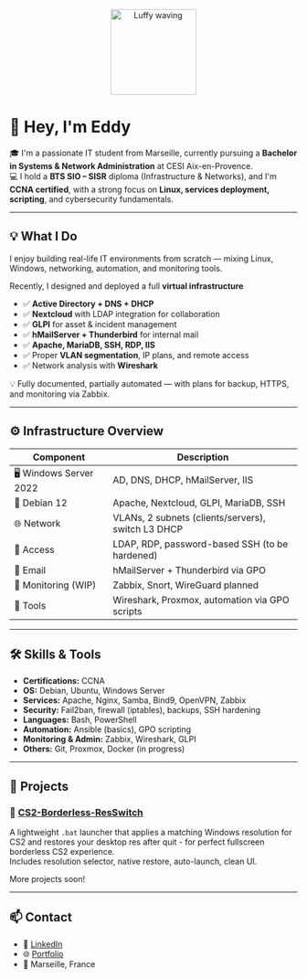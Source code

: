 <p align="center">
  <img src="https://media1.tenor.com/m/Nt6Zju-KjTsAAAAC/luffy-one-piece.gif" width="150" alt="Luffy waving"/>
</p>


# 👋 Hey, I'm Eddy 

🎓 I'm a passionate IT student from Marseille, currently pursuing a **Bachelor in Systems & Network Administration** at CESI Aix-en-Provence.  
💻 I hold a **BTS SIO – SISR** diploma (Infrastructure & Networks), and I'm **CCNA certified**, with a strong focus on **Linux, services deployment, scripting**, and cybersecurity fundamentals.

---

## 💡 What I Do

I enjoy building real-life IT environments from scratch — mixing Linux, Windows, networking, automation, and monitoring tools.

Recently, I designed and deployed a full **virtual infrastructure** 

- ✅ **Active Directory + DNS + DHCP**
- ✅ **Nextcloud** with LDAP integration for collaboration
- ✅ **GLPI** for asset & incident management
- ✅ **hMailServer + Thunderbird** for internal mail
- ✅ **Apache, MariaDB, SSH, RDP, IIS**
- ✅ Proper **VLAN segmentation**, IP plans, and remote access
- ✅ Network analysis with **Wireshark**

💡 Fully documented, partially automated — with plans for backup, HTTPS, and monitoring via Zabbix.

---

## ⚙️ Infrastructure Overview

| Component     | Description |
|--------------|-------------|
| 🖥️ Windows Server 2022 | AD, DNS, DHCP, hMailServer, IIS |
| 🐧 Debian 12          | Apache, Nextcloud, GLPI, MariaDB, SSH |
| 🌐 Network            | VLANs, 2 subnets (clients/servers), switch L3 DHCP |
| 🔐 Access            | LDAP, RDP, password-based SSH (to be hardened) |
| 📩 Email             | hMailServer + Thunderbird via GPO |
| 🔎 Monitoring (WIP)  | Zabbix, Snort, WireGuard planned |
| 🔧 Tools             | Wireshark, Proxmox, automation via GPO scripts |

---

## 🛠 Skills & Tools

- **Certifications:** CCNA  
- **OS:** Debian, Ubuntu, Windows Server  
- **Services:** Apache, Nginx, Samba, Bind9, OpenVPN, Zabbix  
- **Security:** Fail2ban, firewall (iptables), backups, SSH hardening  
- **Languages:** Bash, PowerShell  
- **Automation:** Ansible (basics), GPO scripting  
- **Monitoring & Admin:** Zabbix, Wireshark, GLPI  
- **Others:** Git, Proxmox, Docker (in progress)

---

## 🧪 Projects

### 🔧 [CS2-Borderless-ResSwitch](https://github.com/yourusername/CS2-Borderless-ResSwitch)
A lightweight `.bat` launcher that applies a matching Windows resolution for CS2 and restores your desktop res after quit - for perfect fullscreen borderless CS2 experience.  
Includes resolution selector, native restore, auto-launch, clean UI.

More projects soon!

---

## 📫 Contact

- 💼 [LinkedIn](https://www.linkedin.com/in/eddy-cohen/)
- 🌐 [Portfolio](https://coheneddy.crd.co/)
- 📍 Marseille, France
